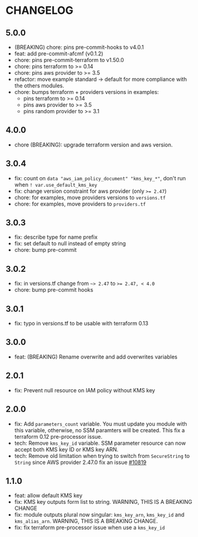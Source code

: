 
# CHANGELOG

## 5.0.0

* (BREAKING) chore: pins pre-commit-hooks to v4.0.1
* feat: add pre-commit-afcmf (v0.1.2)
* chore: pins pre-commit-terraform to v1.50.0
* chore: pins terraform to >= 0.14
* chore: pins aws provider to >= 3.5
* refactor: move example standard -> default
    for more compliance with the others modules.
* chore: bumps terraform + providers versions in examples:
  - pins terraform to >= 0.14
  - pins aws provider to >= 3.5
  - pins random provider to >= 3.1

## 4.0.0

* chore (BREAKING): upgrade terraform version and aws version.

## 3.0.4

* fix: count on `data "aws_iam_policy_document" "kms_key_*"`, don't run when `! var.use_default_kms_key`
* fix: change version constraint for aws provider (only `>= 2.47`)
* chore: for examples, move providers versions to `versions.tf`
* chore: for examples, move providers to `providers.tf`

## 3.0.3

* fix: describe type for name prefix
* fix: set default to null instead of empty string
* chore: bump pre-commit

## 3.0.2

* fix: in versions.tf change from `~> 2.47` to `>= 2.47, < 4.0`
* chore: bump pre-commit hooks

## 3.0.1

* fix: typo in versions.tf to be usable with terraform 0.13

## 3.0.0

* feat: (BREAKING) Rename overwrite and add overwrites variables

## 2.0.1

* fix: Prevent null resource on IAM policy without KMS key

## 2.0.0

* fix: Add `parameters_count` variable. You must update you module with this variable, otherwise, no SSM paramters will be created. This fix a terraform 0.12 pre-processor issue.
* tech: Remove `kms_key_id` variable. SSM parameter resource can now accept both KMS key ID or KMS key ARN.
* tech: Remove old limitation when trying to switch from `SecureString` to `String` since AWS provider 2.47.0 fix an issue [#10819](https://github.com/terraform-providers/terraform-provider-aws/pull/10819)

## 1.1.0

* feat: allow default KMS key
* fix: KMS key outputs form list to string. WARNING, THIS IS A BREAKING CHANGE
* fix: module outputs plural now singular: `kms_key_arn`, `kms_key_id` and `kms_alias_arn`. WARNING, THIS IS A BREAKING CHANGE.
* fix: fix terraform pre-processor issue when use a `kms_key_id`
